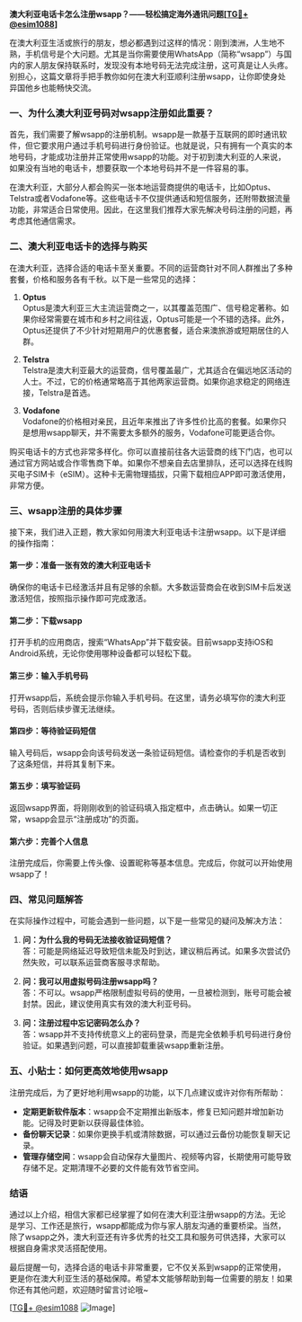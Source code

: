 **澳大利亚电话卡怎么注册wsapp？——轻松搞定海外通讯问题[[TG💪+ @esim1088](https://t.me/s/esim1088)]**

在澳大利亚生活或旅行的朋友，想必都遇到过这样的情况：刚到澳洲，人生地不熟，手机信号是个大问题。尤其是当你需要使用WhatsApp（简称“wsapp”）与国内的家人朋友保持联系时，发现没有本地号码无法完成注册，这可真是让人头疼。别担心，这篇文章将手把手教你如何在澳大利亚顺利注册wsapp，让你即使身处异国他乡也能畅快交流。

### **一、为什么澳大利亚号码对wsapp注册如此重要？**

首先，我们需要了解wsapp的注册机制。wsapp是一款基于互联网的即时通讯软件，但它要求用户通过手机号码进行身份验证。也就是说，只有拥有一个真实的本地号码，才能成功注册并正常使用wsapp的功能。对于初到澳大利亚的人来说，如果没有当地的电话卡，想要获取一个本地号码并不是一件容易的事。

在澳大利亚，大部分人都会购买一张本地运营商提供的电话卡，比如Optus、Telstra或者Vodafone等。这些电话卡不仅提供通话和短信服务，还附带数据流量功能，非常适合日常使用。因此，在这里我们推荐大家先解决号码注册的问题，再考虑其他通信需求。

### **二、澳大利亚电话卡的选择与购买**

在澳大利亚，选择合适的电话卡至关重要。不同的运营商针对不同人群推出了多种套餐，价格和服务各有千秋。以下是一些常见的选择：

1. **Optus**  
   Optus是澳大利亚三大主流运营商之一，以其覆盖范围广、信号稳定著称。如果你经常需要在城市和乡村之间往返，Optus可能是一个不错的选择。此外，Optus还提供了不少针对短期用户的优惠套餐，适合来澳旅游或短期居住的人群。

2. **Telstra**  
   Telstra是澳大利亚最大的运营商，信号覆盖最广，尤其适合在偏远地区活动的人士。不过，它的价格通常略高于其他两家运营商。如果你追求稳定的网络连接，Telstra是首选。

3. **Vodafone**  
   Vodafone的价格相对亲民，且近年来推出了许多性价比高的套餐。如果你只是想用wsapp聊天，并不需要太多额外的服务，Vodafone可能更适合你。

购买电话卡的方式也非常多样化。你可以直接前往各大运营商的线下门店，也可以通过官方网站或合作零售商下单。如果你不想亲自去店里排队，还可以选择在线购买电子SIM卡（eSIM）。这种卡无需物理插拔，只需下载相应APP即可激活使用，非常方便。

### **三、wsapp注册的具体步骤**

接下来，我们进入正题，教大家如何用澳大利亚电话卡注册wsapp。以下是详细的操作指南：

#### **第一步：准备一张有效的澳大利亚电话卡**
确保你的电话卡已经激活并且有足够的余额。大多数运营商会在收到SIM卡后发送激活短信，按照指示操作即可完成激活。

#### **第二步：下载wsapp**
打开手机的应用商店，搜索“WhatsApp”并下载安装。目前wsapp支持iOS和Android系统，无论你使用哪种设备都可以轻松下载。

#### **第三步：输入手机号码**
打开wsapp后，系统会提示你输入手机号码。在这里，请务必填写你的澳大利亚号码，否则后续步骤无法继续。

#### **第四步：等待验证码短信**
输入号码后，wsapp会向该号码发送一条验证码短信。请检查你的手机是否收到了这条短信，并将其复制下来。

#### **第五步：填写验证码**
返回wsapp界面，将刚刚收到的验证码填入指定框中，点击确认。如果一切正常，wsapp会显示“注册成功”的页面。

#### **第六步：完善个人信息**
注册完成后，你需要上传头像、设置昵称等基本信息。完成后，你就可以开始使用wsapp了！

### **四、常见问题解答**

在实际操作过程中，可能会遇到一些问题，以下是一些常见的疑问及解决方法：

1. **问：为什么我的号码无法接收验证码短信？**  
   答：可能是网络延迟导致短信未能及时到达，建议稍后再试。如果多次尝试仍然失败，可以联系运营商客服寻求帮助。

2. **问：我可以用虚拟号码注册wsapp吗？**  
   答：不可以。wsapp严格限制虚拟号码的使用，一旦被检测到，账号可能会被封禁。因此，建议使用真实有效的澳大利亚号码。

3. **问：注册过程中忘记密码怎么办？**  
   答：wsapp并不支持传统意义上的密码登录，而是完全依赖手机号码进行身份验证。如果遇到问题，可以直接卸载重装wsapp重新注册。

### **五、小贴士：如何更高效地使用wsapp**

注册完成后，为了更好地利用wsapp的功能，以下几点建议或许对你有所帮助：

- **定期更新软件版本**：wsapp会不定期推出新版本，修复已知问题并增加新功能。记得及时更新以获得最佳体验。
- **备份聊天记录**：如果你更换手机或清除数据，可以通过云备份功能恢复聊天记录。
- **管理存储空间**：wsapp会自动保存大量图片、视频等内容，长期使用可能导致存储不足。定期清理不必要的文件能有效节省空间。

### **结语**

通过以上介绍，相信大家都已经掌握了如何在澳大利亚注册wsapp的方法。无论是学习、工作还是旅行，wsapp都能成为你与家人朋友沟通的重要桥梁。当然，除了wsapp之外，澳大利亚还有许多优秀的社交工具和服务可供选择，大家可以根据自身需求灵活搭配使用。

最后提醒一句，选择合适的电话卡非常重要，它不仅关系到wsapp的正常使用，更是你在澳大利亚生活的基础保障。希望本文能够帮助到每一位需要的朋友！如果你还有其他问题，欢迎随时留言讨论哦~

[[TG💪+ @esim1088](https://t.me/s/esim1088) ![Image](https://i.postimg.cc/4NQfJmqS/Snipaste-2025-05-13-00-14-12.png)]